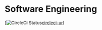 # Software Engineering

[![CircleCi Status][circleci-img][circleci-url]

[circleci-img]: https://img.shields.io/circleci/build/github/conrad760/softwareEngineering/master?token=243099980706498c185dd2a60f480fa5cc7ab98d
[circleci-url]: https://circleci.com/gh/conrad760/softwareEngineering

